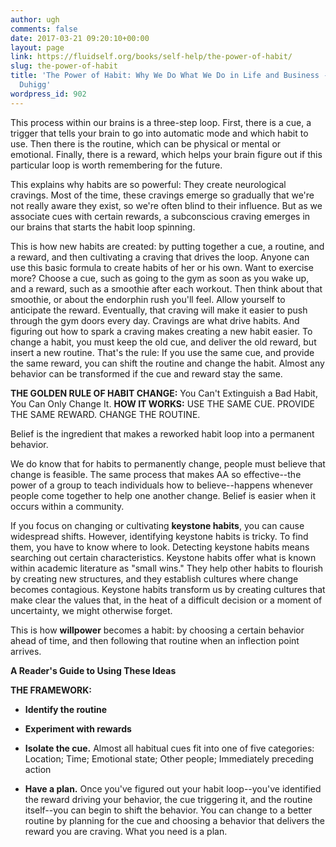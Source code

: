 ```yaml
---
author: ugh
comments: false
date: 2017-03-21 09:20:10+00:00
layout: page
link: https://fluidself.org/books/self-help/the-power-of-habit/
slug: the-power-of-habit
title: 'The Power of Habit: Why We Do What We Do in Life and Business - by Charles
  Duhigg'
wordpress_id: 902
---
```


This process within our brains is a three-step loop. First, there is a cue, a trigger that tells your brain to go into automatic mode and which habit to use. Then there is the routine, which can be physical or mental or emotional. Finally, there is a reward, which helps your brain figure out if this particular loop is worth remembering for the future.
 
This explains why habits are so powerful: They create neurological cravings. Most of the time, these cravings emerge so gradually that we're not really aware they exist, so we're often blind to their influence. But as we associate cues with certain rewards, a subconscious craving emerges in our brains that starts the habit loop spinning.
 
This is how new habits are created: by putting together a cue, a routine, and a reward, and then cultivating a craving that drives the loop. Anyone can use this basic formula to create habits of her or his own. Want to exercise more? Choose a cue, such as going to the gym as soon as you wake up, and a reward, such as a smoothie after each workout. Then think about that smoothie, or about the endorphin rush you'll feel. Allow yourself to anticipate the reward. Eventually, that craving will make it easier to push through the gym doors every day. Cravings are what drive habits. And figuring out how to spark a craving makes creating a new habit easier.  To change a habit, you must keep the old cue, and deliver the old reward, but insert a new routine. That's the rule: If you use the same cue, and provide the same reward, you can shift the routine and change the habit. Almost any behavior can be transformed if the cue and reward stay the same.
 
**THE GOLDEN RULE OF HABIT CHANGE:** You Can't Extinguish a Bad Habit, You Can Only Change It.
**HOW IT WORKS:** USE THE SAME CUE. PROVIDE THE SAME REWARD. CHANGE THE ROUTINE.
 
Belief is the ingredient that makes a reworked habit loop into a permanent behavior.
 
We do know that for habits to permanently change, people must believe that change is feasible. The same process that makes AA so effective--the power of a group to teach individuals how to believe--happens whenever people come together to help one another change. Belief is easier when it occurs within a community.
 
If you focus on changing or cultivating **keystone habits**, you can cause widespread shifts. However, identifying keystone habits is tricky. To find them, you have to know where to look. Detecting keystone habits means searching out certain characteristics. Keystone habits offer what is known within academic literature as "small wins." They help other habits to flourish by creating new structures, and they establish cultures where change becomes contagious. Keystone habits transform us by creating cultures that make clear the values that, in the heat of a difficult decision or a moment of uncertainty, we might otherwise forget.
 
This is how **willpower** becomes a habit: by choosing a certain behavior ahead of time, and then following that routine when an inflection point arrives.
 
**A Reader's Guide to Using These Ideas**
 
**THE FRAMEWORK:**



	
  * **Identify the routine**


	
  * **Experiment with rewards**


	
  * **Isolate the cue.** Almost all habitual cues fit into one of five categories: Location; Time; Emotional state; Other people; Immediately preceding action


	
  * **Have a plan.** Once you've figured out your habit loop--you've identified the reward driving your behavior, the cue triggering it, and the routine itself--you can begin to shift the behavior. You can change to a better routine by planning for the cue and choosing a behavior that delivers the reward you are craving. What you need is a plan.


